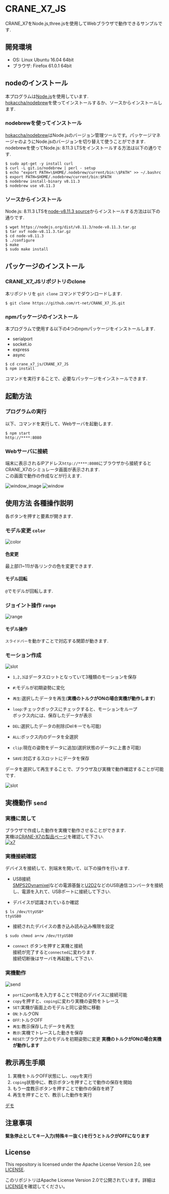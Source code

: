 # CRANE_X7_JS

CRANE_X7をNode.js,three.jsを使用してWebブラウザで動作できるサンプルです.   

## 開発環境

- OS: Linux Ubuntu 16.04 64bit
- ブラウザ: Firefox 61.0.1 64bit

## nodeのインストール

本プログラムは[Node.js](https://nodejs.org/ja/)を使用しています.   
[hokaccha/nodebrew](https://github.com/hokaccha/nodebrew)を使ってインストールするか、ソースからインストールします.   

### nodebrewを使ってインストール

[hokaccha/nodebrew](https://github.com/hokaccha/nodebrew)はNode.jsのバージョン管理ツールです。パッケージマネージャのようにNode.jsのバージョンを切り替えて使うことができます.     
nodebrewを使ってNode.js: 8.11.3 LTSをインストールする方法は以下の通りです.   

``` 
$ sudo apt-get -y install curl
$ curl -L git.io/nodebrew | perl - setup
$ echo "export PATH=\$HOME/.nodebrew/current/bin:\$PATH" >> ~/.bashrc
$ export PATH=$HOME/.nodebrew/current/bin:$PATH
$ nodebrew install-binary v8.11.3
$ nodebrew use v8.11.3
```

### ソースからインストール

Node.js: 8.11.3 LTSを[node-v8.11.3 source](https://nodejs.org/dist/v8.11.3/node-v8.11.3.tar.gz)からインストールする方法は以下の通りです.   

``` 
$ wget https://nodejs.org/dist/v8.11.3/node-v8.11.3.tar.gz
$ tar xvf node-v8.11.3.tar.gz
$ cd node-v8.11.3
$ ./configure
$ make
$ sudo make install
```

## パッケージのインストール

### CRANE_X7_JSリポジトリのclone

本リポジトリを `git clone` コマンドでダウンロードします.   

```
$ git clone https://github.com/rt-net/CRANE_X7_JS.git 
```

### npmパッケージのインストール

本プログラムで使用する以下の4つのnpmパッケージをインストールします.   

- serialport
- socket.io
- express
- async

```
$ cd crane_x7_js/CRANE_X7_JS
$ npm install
```

コマンドを実行することで、必要なパッケージをインストールできます.   

## 起動方法

### プログラムの実行
以下、コマンドを実行して、Webサーバを起動します.   
```
$ npm start   
http://****:8080
```

### Webサーバに接続

端末に表示されるIPアドレス`http://****:8080`にブラウザから接続するとCRANE_X7のシミュレータ画面が表示されます.    
この画面で動作の作成などが行えます.   

![window_image](https://user-images.githubusercontent.com/12367951/56798457-b7fd9600-6851-11e9-9bbc-5e06732c1d89.png)
![window](https://user-images.githubusercontent.com/12367951/56798459-ba5ff000-6851-11e9-8d9a-c06a72cf3845.png)

## 使用方法 各種操作説明
各ボタンを押すと要素が開きます.   
### モデル変更 `color`
![color](https://user-images.githubusercontent.com/12367951/56851031-5a4a7600-6945-11e9-86fc-2fe8d946da22.png)
#### 色変更
 最上部(1~11)が各リンクの色を変更できます.

#### モデル回転
 `@`でモデルが回転します.   

### ジョイント操作 `range`
![range](https://user-images.githubusercontent.com/12367951/56851029-5a4a7600-6945-11e9-8480-a0114f662f30.png)   
#### モデル操作
 `スライドバー`を動かすことで対応する関節が動きます.


### モーション作成
![slot](https://user-images.githubusercontent.com/12367951/56851033-5ae30c80-6945-11e9-8c58-d59e0d5cb785.png)     

 - `1,2,3`はデータスロットとなっていて3種類のモーションを保存 
 
 - `#`:モデルが初期姿勢に変化     
 - `再生`:選択したデータを再生(**実機のトルクがONの場合実機が動作します**)   
 - `loop`:チェックボックスにチェックすると、モーションをループ   
          ボックス内には、保存したデータが表示   
 - `DEL`:選択したデータの削除(Delキーでも可能)   
 - `ALL`:ボックス内のデータを全選択   
 - `clip`:現在の姿勢をデータに追加(選択状態のデータに上書き可能)   
 - `SAVE`:対応するスロットにデータを保存   
 
 データを選択して再生することで、ブラウザ及び実機で動作確認することが可能です.   
 
 ![slot](https://github.com/rt-net/crane_x7_js/blob/image/img/demo.gif) 

## 実機動作 `send`
### 実機に関して
ブラウザで作成した動作を実機で動作させることができます.   
実機は[CRANE-X7の製品ページ](https://www.rt-net.jp/products/crane-x7)を確認して下さい.   
[![x7](https://www.rt-net.jp/wp-content/uploads/2018/06/img_crane-x7-06-768x768.png)](https://www.rt-net.jp/products/crane-x7)

### 実機接続確認

デバイスを接続して、別端末を開いて、以下の操作を行います.   

- USB接続   
    [SMPS2Dynamixel](http://www.robotis-shop-jp.com/?act=shop_jp.goods_view&GS=1267&GC=GD0C0102)などの電源基盤と[U2D2](https://www.rt-shop.jp/index.php?main_page=product_info&products_id=3618)などのUSB通信コンバータを接続し、電源を入れて、USBポートに接続して下さい.      

- デバイスが認識されているか確認   

```
$ ls /dev/ttyUSB*  
ttyUSB0
```

- 接続されたデバイスの書き込み読み込み権限を設定   

```
$ sudo chmod a+rw /dev/ttyUSB0
```

- `connect` ボタンを押すと実機と接続  
接続が完了すると`connected`に変わります.   
接続切断後はサーバを再起動して下さい.

### 実機動作
![send](https://user-images.githubusercontent.com/12367951/56851032-5ae30c80-6945-11e9-9747-e7210e2739e9.png)   
- `port`にport名を入力することで特定のデバイスに接続可能   
- `copy`を押すと、`coping`に変わり実機の姿勢をトレース   
- `SET`:実機が画面上のモデルと同じ姿勢に移動   
- `ON`:トルクON  
- `OFF`:トルクOFF    
- `再生`:教示保存したデータを再生
- `教示`:実機でトレースした動きを保存
- `RESET`:ブラウザ上のモデルを初期姿勢に変更
**実機のトルクがONの場合実機が動作します**   
## 教示再生手順
1. 実機をトルクOFF状態にし、`copy`を実行
2. `coping`状態中に、教示ボタンを押すことで動作の保存を開始
3. もう一度教示ボタンを押すことで動作の保存を終了
4. 再生を押すことで、教示した動作を実行

[デモ](https://youtu.be/3mZW4eVuI-c)

## 注意事項
  
__緊急停止としてキー入力(特殊キー抜く)を行うとトルクがOFFになります__

## License

This repository is licensed under the Apache License Version 2.0, see [LICENSE](./LICENSE).

このリポジトリはApache License Version 2.0で公開されています。詳細は[LICENSE](./LICENSE)を確認してください。

